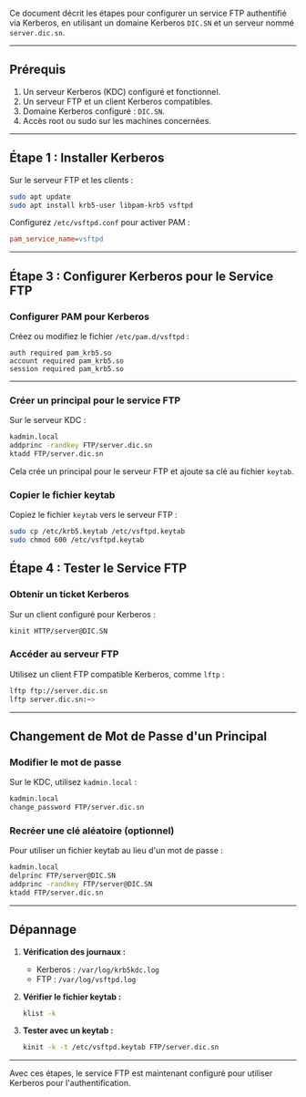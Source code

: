 

Ce document décrit les étapes pour configurer un service FTP authentifié via Kerberos, en utilisant un domaine Kerberos `DIC.SN` et un serveur nommé `server.dic.sn`.

---

## Prérequis

1. Un serveur Kerberos (KDC) configuré et fonctionnel.
2. Un serveur FTP et un client Kerberos compatibles.
3. Domaine Kerberos configuré : `DIC.SN`.
4. Accès root ou sudo sur les machines concernées.

---

## Étape 1 : Installer Kerberos

Sur le serveur FTP et les clients :

```bash
sudo apt update
sudo apt install krb5-user libpam-krb5 vsftpd
```


Configurez `/etc/vsftpd.conf` pour activer PAM :

```ini
pam_service_name=vsftpd
```

---

## Étape 3 : Configurer Kerberos pour le Service FTP
### Configurer PAM pour Kerberos

Créez ou modifiez le fichier `/etc/pam.d/vsftpd` :

```text
auth required pam_krb5.so
account required pam_krb5.so
session required pam_krb5.so
```

---

### Créer un principal pour le service FTP

Sur le serveur KDC :

```bash
kadmin.local
addprinc -randkey FTP/server.dic.sn
ktadd FTP/server.dic.sn
```

Cela crée un principal pour le serveur FTP et ajoute sa clé au fichier `keytab`.

### Copier le fichier keytab

Copiez le fichier `keytab` vers le serveur FTP :

```bash
sudo cp /etc/krb5.keytab /etc/vsftpd.keytab
sudo chmod 600 /etc/vsftpd.keytab
```


## Étape 4 : Tester le Service FTP

### Obtenir un ticket Kerberos

Sur un client configuré pour Kerberos :

```bash
kinit HTTP/server@DIC.SN
```

### Accéder au serveur FTP

Utilisez un client FTP compatible Kerberos, comme `lftp` :

```bash
lftp ftp://server.dic.sn
lftp server.dic.sn:~> 
```

---

## Changement de Mot de Passe d'un Principal

### Modifier le mot de passe

Sur le KDC, utilisez `kadmin.local` :

```bash
kadmin.local
change_password FTP/server.dic.sn
```

### Recréer une clé aléatoire (optionnel)

Pour utiliser un fichier keytab au lieu d'un mot de passe :

```bash
kadmin.local
delprinc FTP/server@DIC.SN
addprinc -randkey FTP/server@DIC.SN
ktadd FTP/server.dic.sn
```

---

## Dépannage

1. **Vérification des journaux :**
    
    - Kerberos : `/var/log/krb5kdc.log`
    - FTP : `/var/log/vsftpd.log`
2. **Vérifier le fichier keytab :**
    
    ```bash
    klist -k
    ```
    
3. **Tester avec un keytab :**
    
    ```bash
    kinit -k -t /etc/vsftpd.keytab FTP/server.dic.sn
    ```
    

---

Avec ces étapes, le service FTP est maintenant configuré pour utiliser Kerberos pour l'authentification. 